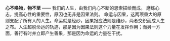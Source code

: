 **心不唤物，物不至** —— 我们的人生，由我们内心不断的思索描绘而成。
磨炼心志，提高心性的重要性，原因也无非是因果法则。
命运与因果，这两项重大的原则支配了所有人的人生。命运就是经纱，因果报应法则是维纱，两者交织而成人生之布。人生超脱命运的轨迹，那是因为因果法则这个力量在发挥作用；而另一方面，善行有时并立即产生善果，那是因为命运的力量在干扰。
